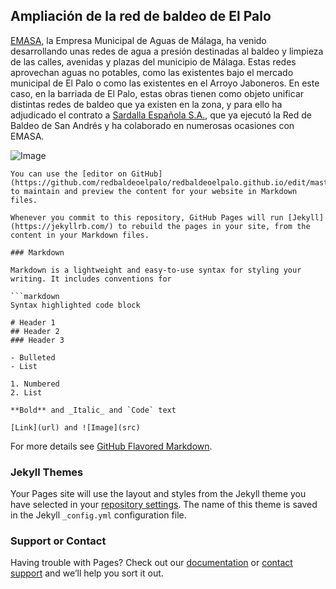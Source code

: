 ## Ampliación de la red de baldeo de El Palo
[EMASA](https://www.emasa.es/), la Empresa Municipal de Aguas de Málaga, ha venido desarrollando unas redes de agua a presión destinadas al baldeo y limpieza de las calles, avenidas y plazas del municipio de Málaga. Estas redes aprovechan  aguas no potables, como las existentes bajo el mercado municipal de El Palo o como las existentes en el Arroyo Jaboneros.
En este caso, en la barriada de El Palo, estas obras tienen como objeto unificar distintas redes de baldeo que ya existen en la zona, y para ello ha adjudicado el contrato a [Sardalla Española S.A.](http://www.sardesa.com/), que ya ejecutó la Red de Baldeo de San Andrés y ha colaborado en numerosas ocasiones con EMASA. 


![Image](http://www.sardesa.com/wp-content/uploads/2013/07/logo1.png)

```
You can use the [editor on GitHub](https://github.com/redbaldeoelpalo/redbaldeoelpalo.github.io/edit/master/index.md) to maintain and preview the content for your website in Markdown files.

Whenever you commit to this repository, GitHub Pages will run [Jekyll](https://jekyllrb.com/) to rebuild the pages in your site, from the content in your Markdown files.

### Markdown

Markdown is a lightweight and easy-to-use syntax for styling your writing. It includes conventions for

```markdown
Syntax highlighted code block

# Header 1
## Header 2
### Header 3

- Bulleted
- List

1. Numbered
2. List

**Bold** and _Italic_ and `Code` text

[Link](url) and ![Image](src)
```

For more details see [GitHub Flavored Markdown](https://guides.github.com/features/mastering-markdown/).

### Jekyll Themes

Your Pages site will use the layout and styles from the Jekyll theme you have selected in your [repository settings](https://github.com/redbaldeoelpalo/redbaldeoelpalo.github.io/settings). The name of this theme is saved in the Jekyll `_config.yml` configuration file.

### Support or Contact

Having trouble with Pages? Check out our [documentation](https://help.github.com/categories/github-pages-basics/) or [contact support](https://github.com/contact) and we’ll help you sort it out.
